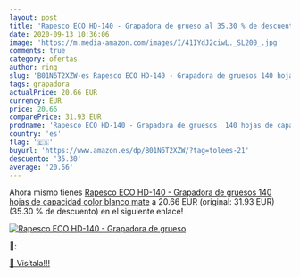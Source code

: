 ```yaml
---
layout: post
title: 'Rapesco ECO HD-140 - Grapadora de grueso al 35.30 % de descuento'
date: 2020-09-13 10:36:06
image: 'https://m.media-amazon.com/images/I/41IYdJ2ciwL._SL200_.jpg'
comments: true
category: ofertas
author: ring
slug: 'B01N6T2XZW-es Rapesco ECO HD-140 - Grapadora de gruesos 140 hojas de...'
tags: grapadora
actualPrice: 20.66 EUR
currency: EUR
price: 20.66
comparePrice: 31.93 EUR
prodname: 'Rapesco ECO HD-140 - Grapadora de gruesos  140 hojas de capacidad  color blanco mate'
country: 'es'
flag: '🇪🇸'
buyurl: 'https://www.amazon.es/dp/B01N6T2XZW/?tag=tolees-21'
descuento: '35.30'
average: '20.66'
---
```


Ahora mismo tienes [Rapesco ECO HD-140 - Grapadora de gruesos  140 hojas de capacidad  color blanco mate](https://www.amazon.es/dp/B01N6T2XZW/?tag=tolees-21) a 20.66 EUR (original: 31.93 EUR) (35.30 %  de descuento) en el siguiente enlace!

[![Rapesco ECO HD-140 - Grapadora de grueso](https://m.media-amazon.com/images/I/41IYdJ2ciwL._SL200_.jpg)](https://www.amazon.es/dp/B01N6T2XZW/?tag=tolees-21)

🔎:


[🛒 Visítala!!!](https://www.amazon.es/dp/B01N6T2XZW/?tag=tolees-21)
